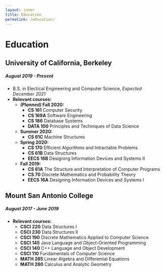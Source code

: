 ```yaml
---
layout: inner
title: Education
permalink: /education/
---
```

# Education 

## University of California, Berkeley 
##### August 2019 - Present 
  - B.S. in Electical Engineering and Computer Science, *Expected December 2021*   
  - **Relevant courses:**
    - ***(Planned)* Fall 2020:**
      - **CS 161** Computer Security
      - **CS 169A** Software Engineering
      - **CS 186** Database Systems
      - **DATA 100** Principles and Techniques of Data Science
    - **Summer 2020:**
      - **CS 61C** Machine Structures
    - **Spring 2020:**
      - **CS 170** Efficient Algorithms and Intractable Problems
      - **CS 61B** Data Structures
      - **EECS 16B** Designing Information Devices and Systems II
    - **Fall 2019:**
      - **CS 61A** The Structure and Interpretation of Computer Programs 
      - **CS 70** Discrete Mathematics and Probability Theory
      - **EECS 16A** Designing Information Devices and Systems I

## Mount San Antonio College
##### August 2017 - June 2019
  - **Relevant courses:**    
    - **CSCI 220** Data Structures I 
    - **CSCI 230** Data Structures II  
    - **CSCI 190** Discrete Mathematics Applied to Computer Science  
    - **CSCI 145** Java Language and Object-Oriented Programming 
    - **CSCI 140** C++ Language and Object Development 
    - **CSCI 110** Fundamentals of Computer Science  
    - **MATH 285** Linear Algebra and Differential Equations 
    - **MATH 280** Calculus and Analytic Geometry  